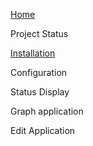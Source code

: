[Home](https://github.com/boblemaire/IoTaWatt/wiki)

Project Status

[Installation](https://github.com/boblemaire/IoTaWatt/wiki/Installing-IoTaWatt)

Configuration

Status Display

Graph application

Edit Application 

